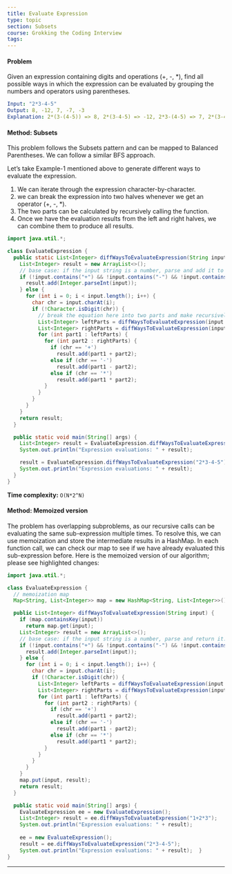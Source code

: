 ```yaml
---
title: Evaluate Expression
type: topic
section: Subsets
course: Grokking the Coding Interview
tags:
---
```

#### Problem
Given an expression containing digits and operations (+, -, *), find all possible ways in which the expression can be evaluated by grouping the numbers and operators using parentheses.
```yml
Input: "2*3-4-5"
Output: 8, -12, 7, -7, -3 
Explanation: 2*(3-(4-5)) => 8, 2*(3-4-5) => -12, 2*3-(4-5) => 7, 2*(3-4)-5 => -7, (2*3)-4-5 => -3
```

#### Method: Subsets
This problem follows the Subsets pattern and can be mapped to Balanced Parentheses. We can follow a similar BFS approach.

Let’s take Example-1 mentioned above to generate different ways to evaluate the expression.
1. We can iterate through the expression character-by-character.
1. we can break the expression into two halves whenever we get an operator (+, -, *).
1. The two parts can be calculated by recursively calling the function.
1. Once we have the evaluation results from the left and right halves, we can combine them to produce all results.

```java
import java.util.*;

class EvaluateExpression {
  public static List<Integer> diffWaysToEvaluateExpression(String input) {
    List<Integer> result = new ArrayList<>();
    // base case: if the input string is a number, parse and add it to output.
    if (!input.contains("+") && !input.contains("-") && !input.contains("*")) {
      result.add(Integer.parseInt(input));
    } else {
      for (int i = 0; i < input.length(); i++) {
        char chr = input.charAt(i);
        if (!Character.isDigit(chr)) {
          // break the equation here into two parts and make recursively calls
          List<Integer> leftParts = diffWaysToEvaluateExpression(input.substring(0, i));
          List<Integer> rightParts = diffWaysToEvaluateExpression(input.substring(i + 1));
          for (int part1 : leftParts) {
            for (int part2 : rightParts) {
              if (chr == '+')
                result.add(part1 + part2);
              else if (chr == '-')
                result.add(part1 - part2);
              else if (chr == '*')
                result.add(part1 * part2);
            }
          }
        }
      }
    }
    return result;
  }

  public static void main(String[] args) {
    List<Integer> result = EvaluateExpression.diffWaysToEvaluateExpression("1+2*3");
    System.out.println("Expression evaluations: " + result);

    result = EvaluateExpression.diffWaysToEvaluateExpression("2*3-4-5");
    System.out.println("Expression evaluations: " + result);
  }
}
```
**Time complexity:** `O(N*2^N)`

#### Method: Memoized version
The problem has overlapping subproblems, as our recursive calls can be evaluating the same sub-expression multiple times. To resolve this, we can use memoization and store the intermediate results in a HashMap. In each function call, we can check our map to see if we have already evaluated this sub-expression before. Here is the memoized version of our algorithm; please see highlighted changes:
```java
import java.util.*;

class EvaluateExpression {
  // memoization map
  Map<String, List<Integer>> map = new HashMap<String, List<Integer>>();

  public List<Integer> diffWaysToEvaluateExpression(String input) {
    if (map.containsKey(input))
      return map.get(input);
    List<Integer> result = new ArrayList<>();
    // base case: if the input string is a number, parse and return it.
    if (!input.contains("+") && !input.contains("-") && !input.contains("*")) {
      result.add(Integer.parseInt(input));
    } else {
      for (int i = 0; i < input.length(); i++) {
        char chr = input.charAt(i);
        if (!Character.isDigit(chr)) {
          List<Integer> leftParts = diffWaysToEvaluateExpression(input.substring(0, i));
          List<Integer> rightParts = diffWaysToEvaluateExpression(input.substring(i + 1));
          for (int part1 : leftParts) {
            for (int part2 : rightParts) {
              if (chr == '+')
                result.add(part1 + part2);
              else if (chr == '-')
                result.add(part1 - part2);
              else if (chr == '*')
                result.add(part1 * part2);
            }
          }
        }
      }
    }
    map.put(input, result);
    return result;
  }

  public static void main(String[] args) {
    EvaluateExpression ee = new EvaluateExpression();
    List<Integer> result = ee.diffWaysToEvaluateExpression("1+2*3");
    System.out.println("Expression evaluations: " + result);
    
    ee = new EvaluateExpression();
    result = ee.diffWaysToEvaluateExpression("2*3-4-5");
    System.out.println("Expression evaluations: " + result);  }
}
```



---